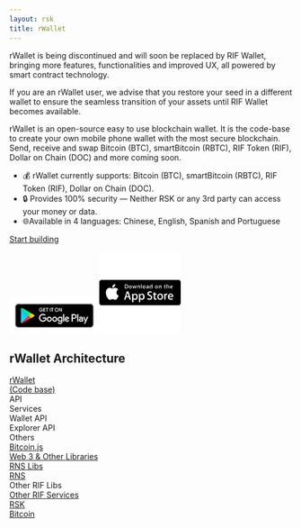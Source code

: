 ```yaml
---
layout: rsk
title: rWallet
---
```


rWallet is being discontinued and will soon be replaced by RIF Wallet, bringing more features, functionalities and improved UX, all powered by smart contract technology. 

If you are an rWallet user, we advise that you restore your seed in a different wallet to ensure the seamless transition of your assets until RIF Wallet becomes available. 

rWallet is an open-source easy to use blockchain wallet. It is the code-base to create your own mobile phone wallet with the most secure blockchain. Send, receive and swap Bitcoin (BTC), smartBitcoin (RBTC), RIF Token (RIF), Dollar on Chain (DOC) and more coming soon.

- 💰 rWallet currently supports: Bitcoin (BTC), smartBitcoin (RBTC), RIF Token (RIF), Dollar on Chain (DOC). 
- 🔒 Provides 100% security — Neither RSK or any 3rd party can access your money or data.
- 🌐Available in 4 languages: Chinese, English, Spanish and Portuguese

<a href="http://github.com/rsksmart/rwallet" target="_blank" class="green-button">Start building</a>

<a href="https://play.google.com/store/apps/details?id=com.rsk.rwallet.v2" target="blank"><img src="/assets/img/rwallet/android/google-play-badge.png" style="width: 160px; margin:0; padding:0;"></a><a href="https://apps.apple.com/us/app/id1489241342" target="blank"><img src="/assets/img/rwallet/ios/app-store-badge.svg" style="width: 145px; margin:0; padding:0;"></a>

## rWallet Architecture

<div class="graph">
    <div class="row">
    <div id="rWallet" class="col-sm-5 col-12">
        <div class="grafbox green-rsk">
            <a href="http://github.com/rsksmart/rwallet">rWallet<br>(Code base)</a>
        </div>
    </div>
    </div>
    <div id="api_services_group" class="row grafboxrow">
    <div class="col-sm-2 col-12">API<br>Services</div>
    <div class="col-sm-10 col-12">
        <div class="row justify-content-center">
            <div id="walletAPI" class="col-4">
                <div id="walletAPI_content" class="grafbox green-rsk">
                <span>Wallet API</span>
                </div>
            </div>
            <div id="explorerAPI" class="col-4">
                <div class="grafbox green-rsk">
                <span>Explorer API</span>
                </div>
            </div>
            <div class="col-4">
                <div class="grafbox grey">
                <span>Others</span>
                </div>
            </div>
        </div>
    </div>
    </div>
    <div class="row">
    <div id="bitcoinjs" class="col-2 pl-0 pr-0-sm">
        <div class="grafbox h-100 rsk_orange">
            <span class="rotate"><a href="https://www.npmjs.com/package/bitcoinjs-lib" target="_blank">Bitcoin.js</a></span>
        </div>
    </div>
    <div id="group-row" class="col-10 pr-0">
        <div class="row rowtop">
            <div class="col-3 pr-0-sm">
                <div class="grafbox h-100 rsk_orange">
                <span class="rotate"><a href="/libraries/">Web 3 & Other Libraries</a></span>
                </div>
            </div>
            <div class="col-sm-5 col-6">
                <div class="row justify-content-center">
                <div class="col-6 pr-0-sm">
                    <div class="row justify-content-center">
                        <div id="rnslibs" class="col">
                            <div class="grafbox one-third-height rsk_orange">
                            <span class=""><a href="/rif/rns/libs/">RNS Libs</a></span>
                            </div>
                        </div>
                    </div>
                    <div class="row justify-content-center">
                        <div class="col">
                            <div class="grafbox rif_blue">
                            <span class=""><a href="/rif/rns/">RNS</a></span>
                            </div>
                        </div>
                    </div>
                </div>
                <div class="col-6 pr-0-sm">
                    <div class="row justify-content-center">
                        <div class="col">
                            <div class="grafbox one-third-height grey">
                            Other RIF Libs
                            </div>
                        </div>
                    </div>
                    <div class="row justify-content-center">
                        <div class="col">
                            <div class="grafbox grey">
                            <a href="/rif/">Other RIF Services</a>
                            </div>
                        </div>
                    </div>
                </div>
                </div>
            </div>
        </div>
        <!-- fin row top --> 
        <div class="row rowbottom">
            <div class="col-12 pr-0-sm">
                <div id="graph-rsk" class="grafbox green-rsk-solid">
                <a href="/rsk/">RSK</a>
                </div>
            </div>
        </div>
    </div>
    </div>
    <div class="row has-unique-col bitcoin">
    <div class="col-12 grafbox orange-bitcoin"><a href="https://bitcoin.org/en/development" target="_blank">Bitcoin</a></div>
    </div>
</div>